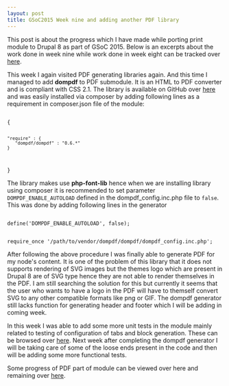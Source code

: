 ```yaml
---
layout: post
title: GSoC2015 Week nine and adding another PDF library
---
```


This post is about the progress which I have made while porting print module to Drupal 8 as part of GSoC 2015. Below is an excerpts about the work done in week nine while work done in week eight can be tracked over <a href="http://zealfire.github.io/GSoC2015-Week-eight-and-writing-functional-test/">here</a>.

This week I again visited PDF generating libraries again. And this time I managed to add <strong>dompdf</strong> to PDF submodule. It is an HTML to PDF converter and is compliant with CSS 2.1. The library is available on GitHub over <a href="https://github.com/dompdf/dompdf">here</a> and was easily installed via composer by adding following lines as a requirement in composer.json file of the module:

<code>
{
  
    "require" : {
       "dompdf/dompdf" : "0.6.*"
    }

}
</code>

The library makes use <strong>php-font-lib</strong> hence when we are installing library using composer it is recommended to set parameter <code>DOMPDF_ENABLE_AUTOLOAD</code> defined in the dompdf_config.inc.php file to <code>false</code>. This was done by adding following lines in the generator

<code>
define('DOMPDF_ENABLE_AUTOLOAD', false);

require_once '/path/to/vendor/dompdf/dompdf/dompdf_config.inc.php';
</code> 

After following the above procedure I was finally able to generate PDF for my node's content. It is one of the problem of this library that it does not supports rendering of SVG images but the themes logo which are present in Drupal 8 are of SVG type hence they are not able to render themselves in the PDF. I am still searching the solution for this but currently it seems that the user who wants to have a logo in the PDF will have to themself convert SVG to any other compatible formats like png or GIF. The dompdf generator still lacks function for generating header and footer which I will be adding in coming week.

In this week I was able to add some more unit tests in the module mainly related to testing of configuration of tabs and block generation. These can be browsed over <a href="https://github.com/zealfire/printable/tree/master/tests/src/Unit">here</a>. Next week after completing the dompdf generator I will be taking care of some of the loose ends present in the code and then will be adding some more functional tests.

Some progress of PDF part of  module can be viewed over <a href="https://github.com/zealfire/pdf_api" style="text-decoration:none;" target="_blank">here</a> and remaining over <a href="https://github.com/zealfire/printable">here</a>.

